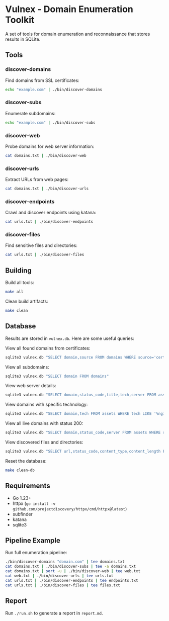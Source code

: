 # Vulnex - Domain Enumeration Toolkit

A set of tools for domain enumeration and reconnaissance that stores results in SQLite.

## Tools

### discover-domains
Find domains from SSL certificates:
```bash
echo "example.com" | ./bin/discover-domains
```

### discover-subs
Enumerate subdomains:
```bash
echo "example.com" | ./bin/discover-subs
```

### discover-web
Probe domains for web server information:
```bash
cat domains.txt | ./bin/discover-web
```

### discover-urls
Extract URLs from web pages:
```bash
cat domains.txt | ./bin/discover-urls
```

### discover-endpoints
Crawl and discover endpoints using katana:
```bash
cat urls.txt | ./bin/discover-endpoints
```

### discover-files
Find sensitive files and directories:
```bash
cat urls.txt | ./bin/discover-files
```

## Building

Build all tools:
```bash
make all
```

Clean build artifacts:
```bash
make clean
```

## Database

Results are stored in `vulnex.db`. Here are some useful queries:

View all found domains from certificates:
```bash
sqlite3 vulnex.db "SELECT domain,source FROM domains WHERE source='cert'"
```

View all subdomains:
```bash
sqlite3 vulnex.db "SELECT domain FROM domains"
```

View web server details:
```bash
sqlite3 vulnex.db "SELECT domain,status_code,title,tech,server FROM assets"
```

View domains with specific technology:
```bash
sqlite3 vulnex.db "SELECT domain,tech FROM assets WHERE tech LIKE '%nginx%'"
```

View all live domains with status 200:
```bash
sqlite3 vulnex.db "SELECT domain,status_code,server FROM assets WHERE status_code=200"
```

View discovered files and directories:
```bash
sqlite3 vulnex.db "SELECT url,status_code,content_type,content_length FROM files WHERE status_code=200"
```

Reset the database:
```bash
make clean-db
```

## Requirements

- Go 1.23+
- httpx (`go install -v github.com/projectdiscovery/httpx/cmd/httpx@latest`)
- subfinder
- katana
- sqlite3

## Pipeline Example

Run full enumeration pipeline:
```bash
./bin/discover-domains "domain.com" | tee domains.txt
cat domains.txt | ./bin/discover-subs | tee -a domains.txt
cat domains.txt | sort -u | ./bin/discover-web | tee web.txt
cat web.txt | ./bin/discover-urls | tee urls.txt
cat urls.txt | ./bin/discover-endpoints | tee endpoints.txt
cat urls.txt | ./bin/discover-files | tee files.txt
```

## Report

Run `./run.sh` to generate a report in `report.md`.
